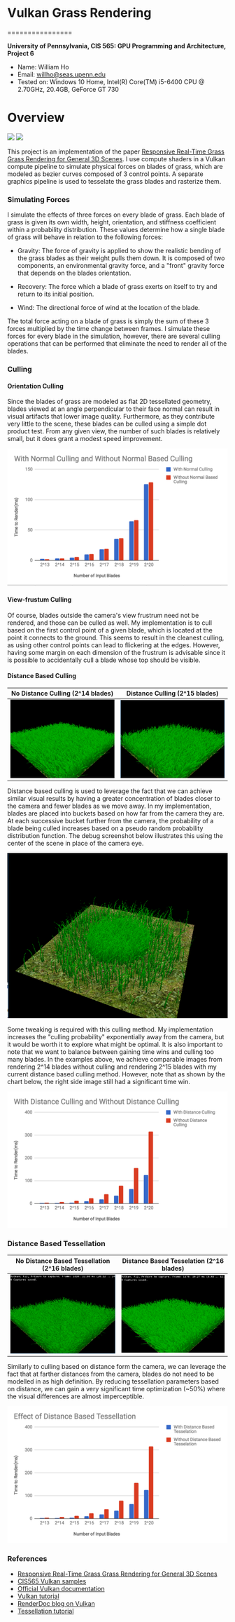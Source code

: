 # Vulkan Grass Rendering
================

**University of Pennsylvania, CIS 565: GPU Programming and Architecture, Project 6**

* Name: William Ho
* Email: willho@seas.upenn.edu
* Tested on: Windows 10 Home, Intel(R) Core(TM) i5-6400 CPU @ 2.70GHz, 20.4GB, GeForce GT 730

# Overview

![](img/grassDemoGif.gif)
![](img/ScreenCaptureProject3.gif)

This project is an implementation of the paper [Responsive Real-Time Grass Grass Rendering for General 3D Scenes](https://www.cg.tuwien.ac.at/research/publications/2017/JAHRMANN-2017-RRTG/JAHRMANN-2017-RRTG-draft.pdf). I use compute shaders in a Vulkan compute pipeline to simulate physical forces on blades of grass, which are modeled as bezier curves composed of 3 control points. A separate graphics pipeline is used to tesselate the grass blades and rasterize them. 

### Simulating Forces

I simulate the effects of three forces on every blade of grass. Each blade of grass is given its own width, height, orientation, and stiffness coefficient within a probability distribution. These values determine how a single blade of grass will behave in relation to the following forces:

- Gravity: The force of gravity is applied to show the realistic bending of the grass blades as their weight pulls them down. It is composed of two components, an environmental gravity force, and a "front" gravity force that depends on the blades orientation.

- Recovery: The force which a blade of grass exerts on itself to try and return to its initial position.

- Wind: The directional force of wind at the location of the blade. 

The total force acting on a blade of grass is simply the sum of these 3 forces multiplied by the time change between frames. I simulate these forces for every blade in the simulation, however, there are several culling operations that can be performed that eliminate the need to render all of the blades. 

### Culling 

#### Orientation Culling

Since the blades of grass are modeled as flat 2D tessellated geometry, blades viewed at an angle perpendicular to their face normal can result in visual artifacts that lower image quality. Furthermore, as they contribute very little to the scene, these blades can be culled using a simple dot product test. From any given view, the number of such blades is relatively small, but it does grant a modest speed improvement.

![](img/data/normals.PNG)

#### View-frustum Culling

Of course, blades outside the camera's view frustrum need not be rendered, and those can be culled as well. My implementation is to cull based on the first control point of a given blade, which is located at the point it connects to the ground. This seems to result in the cleanest culling, as using other control points can lead to flickering at the edges. However, having some margin on each dimension of the frustrum is advisable since it is possible to accidentally cull a blade whose top should be visible. 

#### Distance Based Culling
|No Distance Culling (2^14 blades) | Distance Culling (2^15 blades) |
|:----:|:----:|
|![](img/NoDistanceCulling2pow14.PNG)|![](img/DistanceCulling2pow15.PNG)|

Distance based culling is used to leverage the fact that we can achieve similar visual results by having a greater concentration of blades closer to the camera and fewer blades as we move away. In my implementation, blades are placed into buckets based on how far from the camera they are. At each successive bucket further from the camera, the probability of a blade being culled increases based on a pseudo random probability distribution function. The debug screenshot below illustrates this using the center of the scene in place of the camera eye. 

![](img/DistanceCullingDebug.PNG)

Some tweaking is required with this culling method. My implementation increases the "culling probability" exponentially away from the camera, but it would be worth it to explore what might be optimal. It is also important to note that we want to balance between gaining time wins and culling too many blades. In the examples above, we achieve comparable images from rendering 2^14 blades without culling and rendering 2^15 blades with my current distance based culling method. However, note that as shown by the chart below, the right side image still had a significant time win. 

![](img/data/distanceCulling.PNG)


### Distance Based Tessellation

|No Distance Based Tessellation (2^16 blades) | Distance Based Tesselation (2^16 blades) |
|:----:|:----:|
|![](img/NoDistanceBasedTesselation2pow16.PNG)|![](img/DistanceBasedTesselation2pow16.PNG)|

Similarly to culling based on distance form the camera, we can leverage the fact that at farther distances from the camera, blades do not need to be modelled in as high definition. By reducing tessellation parameters based on distance, we can gain a very significant time optimization (~50%) where the visual differences are almost imperceptible. 

![](img/data/distanceTessellation.PNG)

### References

* [Responsive Real-Time Grass Grass Rendering for General 3D Scenes](https://www.cg.tuwien.ac.at/research/publications/2017/JAHRMANN-2017-RRTG/JAHRMANN-2017-RRTG-draft.pdf)
* [CIS565 Vulkan samples](https://github.com/CIS565-Fall-2017/Vulkan-Samples)
* [Official Vulkan documentation](https://www.khronos.org/registry/vulkan/)
* [Vulkan tutorial](https://vulkan-tutorial.com/)
* [RenderDoc blog on Vulkan](https://renderdoc.org/vulkan-in-30-minutes.html)
* [Tessellation tutorial](http://in2gpu.com/2014/07/12/tessellation-tutorial-opengl-4-3/)

